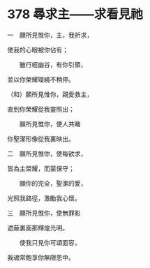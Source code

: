 # 378 尋求主——求看見祂

一　願所見惟你，主，我祈求，

使我的心眼被你佔有；

　　雖行經幽谷，有你引領，

並以你榮耀環繞不稍停。

（和）願所見惟你，親愛救主，

直到你榮耀從我靈照出；

　　願所見惟你，使人共睹

你聖潔形像從我裏映出。

二　願所見惟你，使每欲求，

皆為主榮耀，而蒙保守；

　　願你的完全，聖潔的愛，

光照我路徑，激勵我心懷。

三　願所見惟你，使無罪影

遮蔽裏面那輝煌光明。

　　使我只見你可頌面容，

我魂常飽享你無限恩中。

